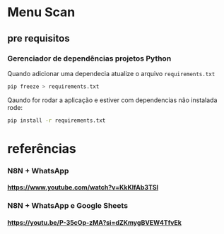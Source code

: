 # Menu Scan

## pre requisitos


### Gerenciador de dependências projetos Python

Quando adicionar uma dependecia atualize o arquivo `requirements.txt`
```bash
pip freeze > requirements.txt
```
Qaundo for rodar a aplicação e estiver com dependencias não instalada rode:
```bash
pip install -r requirements.txt
```



# referências 
### N8N + WhatsApp
#### https://www.youtube.com/watch?v=KkKlfAb3TSI
### N8N + WhatsApp e Google Sheets
#### https://youtu.be/P-35cOp-zMA?si=dZKmygBVEW4TfvEk